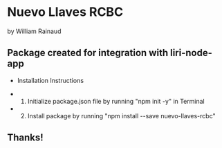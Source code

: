 # Nuevo Llaves RCBC 
by William Rainaud

## Package created for integration with liri-node-app

* Installation Instructions
- 1. Initialize package.json file by running "npm init -y" in Terminal
- 2. Install package by running "npm install --save nuevo-llaves-rcbc"

## Thanks!
